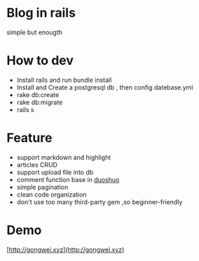 # Blog  in rails

simple but enougth

# How to dev
 + Install rails and run bundle install
 + Install and Create a postgresql db , then config datebase.yml
 + rake db:create
 + rake db:migrate
 + rails s

 
# Feature
 + support markdown and highlight 
 + articles CRUD
 + support upload file into db
 + comment function base in [duoshuo](http://duoshuo.com)
 + simple pagination
 + clean code organization
 + don't use too many third-party gem ,so beginner-friendly
  
# Demo
 [http://gongwei.xyz](http://gongwei.xyz)
